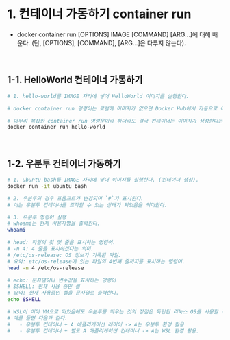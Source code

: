 <h1>1. 컨테이너 가동하기 container run</h1>
<ul>
  <li>
    <stropng>docker container run [OPTIONS] IMAGE [COMMAND] [ARG...]</stropng>에 대해 배운다. (단, [OPTIONS], [COMMAND], [ARG...]은 다루지 않는다).
  </li>
</ul>
<br>

<h2>1-1. HelloWorld 컨테이너 가동하기</h2>

```bash
# 1. hello-world를 IMAGE 자리에 넣어 HelloWorld 이미지를 실행한다.

# docker container run 명령어는 로컬에 이미지가 없으면 Docker Hub에서 자동으로 이미지를 pull 해온다.

# 아무리 복잡한 container run 명령문이라 하더라도 결국 컨테이너는 이미지가 생성한다는 원칙은 변하지 않는다.
docker container run hello-world
```

<br>
<h2>1-2. 우분투 컨테이너 가동하기</h2>

```bash
# 1. ubuntu bash를 IMAGE 자리에 넣어 이미시를 실행한다. (컨테이너 생성).
docker run -it ubuntu bash

# 2. 우분투의 경우 프롬프트가 변경되며 `#`가 표시된다.
# 이는 우분투 컨테이너를 조작할 수 있는 상태가 되었음을 의미한다.

# 3. 우분투 명령어 실행
# whoami는 현재 사용자명을 출력한다.
whoami

# head: 파일의 첫 몇 줄을 표시하는 명령어.
# -n 4: 4 줄을 표시하겠다는 의미.
# /etc/os-release: OS 정보가 기록된 파일.
# 요약: etc/os-release에 있는 파일의 4번째 줄까지를 표시하는 명령어.
head -n 4 /etc/os-release

# echo: 문자열이나 변수값을 표시하는 명령어
# $SHELL: 현재 사용 중인 셸
# 요약: 현재 사용중인 셸을 문자열로 출력한다.
echo $SHELL

# WSL이 이미 VM으로 떠있음에도 우분투를 띄우는 것의 장점은 독립된 리눅스 OS를 사용할 수 있다는 점이다.
# 예를 들면 다음과 같다.
#   - 우분투 컨테이너 + A 애플리케이션 레이어 -> A는 우분투 환경 활용
#   - 우분투 컨테이너 + 별도 A 애플리케이션 컨테이너 -> A는 WSL 환경 활용.
```